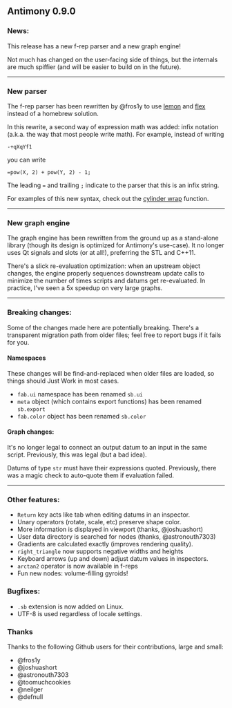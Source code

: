 Antimony 0.9.0
--------------

### News:
This release has a new f-rep parser and a new graph engine!

Not much has changed on the user-facing side of things, but the internals
are much spiffier (and will be easier to build on in the future).

--------------------------------------------------------------------------------

### New parser

The f-rep parser has been rewritten by @fros1y to use [lemon](http://www.hwaci.com/sw/lemon/)
and [flex](http://flex.sourceforge.net/) instead of a homebrew solution.

In this rewrite, a second way of expression math was added: infix notation
(a.k.a. the way that most people write math).  For example, instead of writing

`-+qXqYf1`

you can write

`=pow(X, 2) + pow(Y, 2) - 1;`

The leading `=` and trailing `;` indicate to the parser that this is an infix
string.

For examples of this new syntax, check out the [cylinder wrap](https://github.com/mkeeter/antimony/blob/develop/py/fab/shapes.py#L804-L824)
function.

--------------------------------------------------------------------------------

### New graph engine
The graph engine has been rewritten from the ground up as a stand-alone library
(though its design is optimized for Antimony's use-case).  It no longer uses Qt
signals and slots (or at all!), preferring the STL and C++11.

There's a slick re-evaluation optimization: when an upstream object changes,
the engine properly sequences downstream update calls to minimize the number
of times scripts and datums get re-evaluated.  In practice, I've seen a 5x
speedup on very large graphs.

--------------------------------------------------------------------------------

### Breaking changes:
Some of the changes made here are potentially breaking.  There's a transparent
migration path from older files; feel free to report bugs if it fails for you.

#### Namespaces
These changes will be find-and-replaced when older files are loaded, so things
should Just Work in most cases.
- `fab.ui` namespace has been renamed `sb.ui`
- `meta` object (which contains export functions) has been renamed `sb.export`
- `fab.color` object has been renamed `sb.color`

#### Graph changes:
It's no longer legal to connect an output datum to an input in the same script.
Previously, this was legal (but a bad idea).

Datums of type `str` must have their expressions quoted.  Previously, there was
a magic check to auto-quote them if evaluation failed.

--------------------------------------------------------------------------------

### Other features:
- `Return` key acts like tab when editing datums in an inspector.
- Unary operators (rotate, scale, etc) preserve shape color.
- More information is displayed in viewport (thanks, @joshuashort)
- User data directory is searched for nodes (thanks, @astronouth7303)
- Gradients are calculated exactly (improves rendering quality).
- `right_triangle` now supports negative widths and heights
- Keyboard arrows (up and down) adjust datum values in inspectors.
- `arctan2` operator is now available in f-reps
- Fun new nodes: volume-filling gyroids!

### Bugfixes:
- `.sb` extension is now added on Linux.
- UTF-8 is used regardless of locale settings.

### Thanks
Thanks to the following Github users for their contributions, large and small:
- @fros1y
- @joshuashort
- @astronouth7303
- @toomuchcookies
- @neilger
- @defnull

